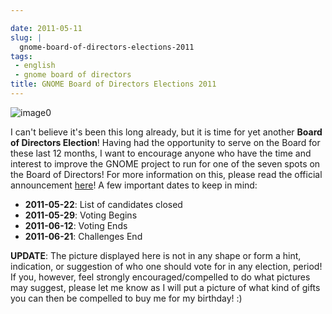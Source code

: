 ```yaml
---

date: 2011-05-11
slug: |
  gnome-board-of-directors-elections-2011
tags:
 - english
 - gnome board of directors
title: GNOME Board of Directors Elections 2011
---
```

![image0](http://farm4.static.flickr.com/3273/3003414804_39693eb619_d.jpg)

I can't believe it's been this long already, but it is time for yet
another **Board of Directors Election**! Having had the opportunity to
serve on the Board for these last 12 months, I want to encourage anyone
who have the time and interest to improve the GNOME project to run for
one of the seven spots on the Board of Directors! For more information
on this, please read the official announcement
[here](http://permalink.gmane.org/gmane.comp.gnome.foundation.announce/464)!
A few important dates to keep in mind:

-   **2011-05-22**: List of candidates closed
-   **2011-05-29**: Voting Begins
-   **2011-06-12**: Voting Ends
-   **2011-06-21**: Challenges End

**UPDATE**: The picture displayed here is not in any shape or form a
hint, indication, or suggestion of who one should vote for in any
election, period! If you, however, feel strongly encouraged/compelled to
do what pictures may suggest, please let me know as I will put a picture
of what kind of gifts you can then be compelled to buy me for my
birthday! :)
